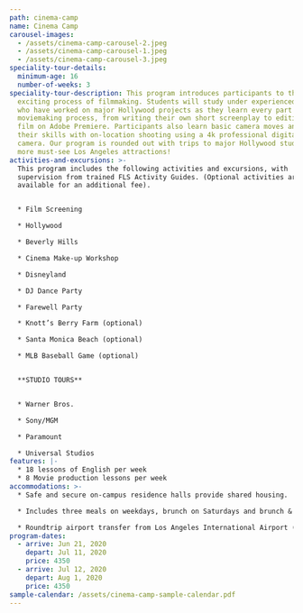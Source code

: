 ```yaml
---
path: cinema-camp
name: Cinema Camp
carousel-images:
  - /assets/cinema-camp-carousel-2.jpeg
  - /assets/cinema-camp-carousel-1.jpeg
  - /assets/cinema-camp-carousel-3.jpeg
speciality-tour-details:
  minimum-age: 16
  number-of-weeks: 3
speciality-tour-description: This program introduces participants to the
  exciting process of filmmaking. Students will study under experienced teachers
  who have worked on major Hollywood projects as they learn every part of the
  moviemaking process, from writing their own short screenplay to editing their
  film on Adobe Premiere. Participants also learn basic camera moves and improve
  their skills with on-location shooting using a 4k professional digital cinema
  camera. Our program is rounded out with trips to major Hollywood studios and
  more must-see Los Angeles attractions!
activities-and-excursions: >-
  This program includes the following activities and excursions, with
  supervision from trained FLS Activity Guides. (Optional activities are
  available for an additional fee).


  * Film Screening

  * Hollywood

  * Beverly Hills

  * Cinema Make-up Workshop

  * Disneyland

  * DJ Dance Party

  * Farewell Party

  * Knott’s Berry Farm (optional)

  * Santa Monica Beach (optional)

  * MLB Baseball Game (optional)


  **STUDIO TOURS**


  * Warner Bros.

  * Sony/MGM

  * Paramount

  * Universal Studios
features: |-
  * 18 lessons of English per week
  * 8 Movie production lessons per week
accommodations: >-
  * Safe and secure on-campus residence halls provide shared housing.

  * Includes three meals on weekdays, brunch on Saturdays and brunch & dinner on Sundays.

  * Roundtrip airport transfer from Los Angeles International Airport (LAX).
program-dates:
  - arrive: Jun 21, 2020
    depart: Jul 11, 2020
    price: 4350
  - arrive: Jul 12, 2020
    depart: Aug 1, 2020
    price: 4350
sample-calendar: /assets/cinema-camp-sample-calendar.pdf
---
```

